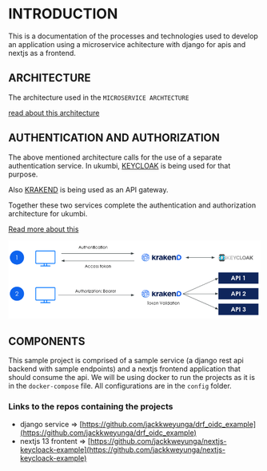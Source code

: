 # INTRODUCTION

This is a documentation of the processes and technologies used to develop an application using a microservice achitecture with django for apis and nextjs as a frontend.

## ARCHITECTURE

The architecture used in the `MICROSERVICE ARCHTECTURE`

[read about this architecture](https://cloud.google.com/learn/what-is-microservices-architecture)


## AUTHENTICATION AND AUTHORIZATION

The above mentioned architecture calls for the use of a separate authentication service. In ukumbi, [KEYCLOAK](https://www.keycloak.org/) is being used for that purpose.

Also [KRAKEND](https://www.krakend.io/) is being used as an API gateway.

Together these two services complete the authentication and authorization architecture for ukumbi.

[Read more about this](https://www.krakend.io/docs/authorization/keycloak/)

![keycloak and krakend integration](/images//krakend-keycloak-integration-workflow.png)


## COMPONENTS

This sample project is comprised of a sample service (a django rest api backend with sample endpoints) and a nextjs frontend application that should consume the api. We will be using docker to run the projects as it is in the `docker-compose` file. All configurations are in the `config` folder.

### Links to the repos containing the projects
- django service => [https://github.com/jackkweyunga/drf_oidc_example](https://github.com/jackkweyunga/drf_oidc_example)
- nextjs 13 frontent => [https://github.com/jackkweyunga/nextjs-keycloack-example](https://github.com/jackkweyunga/nextjs-keycloack-example)




